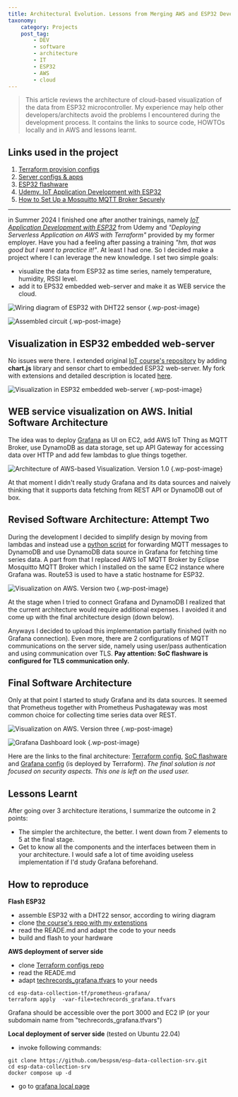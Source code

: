 ```yaml
---
title: Architectural Evolution. Lessons from Merging AWS and ESP32 Development
taxonomy:
    category: Projects
    post_tag:
        - DEV
        - software
        - architecture
        - IT
        - ESP32
        - AWS
        - cloud
---
```


> This article reviews the architecture of cloud-based visualization of the data from ESP32 microcontroller. My experience may help other developers/architects avoid the problems I encountered during the development process. It contains the links to source code, HOWTOs locally and in AWS and lessons learnt.

## Links used in the project

1. [Terraform provision configs](https://github.com/bespsm/esp-data-collection-tf)
2. [Server configs & apps](https://github.com/bespsm/esp-data-collection-srv)
3. [ESP32 flashware](https://github.com/bespsm/esp-data-collection-soc)
4. [Udemy. IoT Application Development with ESP32](https://www.udemy.com/course/iot-application-development-with-the-esp32-using-the-esp-idf/)
5. [How to Set Up a Mosquitto MQTT Broker Securely](https://medium.com/gravio-edge-iot-platform/how-to-set-up-a-mosquitto-mqtt-broker-securely-using-client-certificates-82b2aaaef9c8)

---

in Summer 2024 I finished one after another trainings, namely [*IoT Application Development with ESP32*](https://www.udemy.com/course/iot-application-development-with-the-esp32-using-the-esp-idf/) from Udemy and *"Deploying Serverless Application on AWS with Terraform"* provided by my former employer.
Have you had a feeling after passing a training *"hm, that was good but I want to practice it!"*. At least I had one. So I decided make a project where I can leverage the new knowledge. I set two simple goals:
* visualize the data from ESP32 as time series, namely temperature, humidity, RSSI level.
* add it to EPS32 embedded web-server and make it as WEB service the cloud.

![Wiring diagram of ESP32 with DHT22 sensor](/_images/esp-dc-circuit.png "Wiring diagram of ESP32 with DHT22 sensor") {.wp-post-image}

![Assembled circuit](/_images/esp-dc-assembly-look.jpg "Assembled circuit") {.wp-post-image}

## Visualization in ESP32 embedded web-server

No issues were there. I extended original [IoT course's repository](https://github.com/kevinudemy/udemy_esp32) by adding **chart.js** library and sensor chart to embedded ESP32 web-server. My fork with extensions and detailed description is located [here](https://github.com/bespsm/esp-data-collection-soc).

![Visualization in ESP32 embedded web-server](/_images/esp-dc-local-visual.png "Visualization in ESP32 embedded web-server") {.wp-post-image}

## WEB service visualization on AWS. Initial Software Architecture

The idea was to deploy [Grafana](https://grafana.com/) as UI on EC2, add AWS IoT Thing as MQTT Broker, use DynamoDB as data storage, set up API Gateway for accessing data over HTTP and add few lambdas to glue things together.

![Architecture of AWS-based Visualization. Version 1.0](/_images/esp-dc-design-v1.0.png "Architecture of AWS-based Visualization. Version 1.0") {.wp-post-image}

At that moment I didn't really study Grafana and its data sources and naively thinking that it supports data fetching from REST API or DynamoDB out of box.

## Revised Software Architecture: Attempt Two

During the development I decided to simplify design by moving from lambdas and instead use a [python script](https://github.com/bespsm/esp-data-collection-srv/blob/main/script) for forwarding MQTT messages to DynamoDB and use DynamoDB data source in Grafana for fetching time series data. A part from that I replaced AWS IoT MQTT Broker by Eclipse Mosquitto MQTT Broker which I installed on the same EC2 instance where Grafana was. Route53 is used to have a static hostname for ESP32.

![Visualization on AWS. Version two](/_images/esp-dc-design-v2.0.png "Architecture of AWS-based Visualization. Version 2.0") {.wp-post-image}

At the stage when I tried to connect Grafana and DynamoDB I realized that the current architecture would require additional expenses. I avoided it and come up with the final architecture design (down below).

Anyways I decided to upload this implementation partially finished (with no Grafana connection). Even more, there are 2 configurations of MQTT communications on the server side, namely using user/pass authentication and using communication over TLS. __Pay attention: SoC flashware is configured for TLS communication only.__

## Final Software Architecture

Only at that point I started to study Grafana and its data sources. It seemed that Prometheus together with Prometheus Pushagateway was most common choice for collecting time series data over REST.

![Visualization on AWS. Version three](/_images/esp-dc-design-v3.0.png "Architecture of AWS-based Visualization. Version 3.0") {.wp-post-image}

![Grafana Dashboard look](/_images/esp-dc-grafana-dash.png "Grafana Dashboard") {.wp-post-image}

Here are the links to the final architecture: [Terraform config](https://github.com/bespsm/esp-data-collection-tf/tree/main/prometheus-grafana), [SoC flashware](https://github.com/bespsm/esp-data-collection-SoC) and [Grafana config](https://github.com/bespsm/esp-data-collection-srv/tree/main/grafana_cfg) (is deployed by Terraform). *The final solution is not focused on security aspects. This one is left on the used user.*

## Lessons Learnt

After going over 3 architecture iterations, I summarize the outcome in 2 points:
* The simpler the architecture, the better. I went down from 7 elements to 5 at the final stage.
* Get to know all the components and the interfaces between them in your architecture. I would safe a lot of time avoiding useless implementation if I'd study Grafana beforehand.

## How to reproduce

__Flash ESP32__
* assemble ESP32 with a DHT22 sensor, according to wiring diagram
* clone [the course's repo with my extenstions](https://github.com/bespsm/esp-data-collection-soc)
* read the READE.md and adapt the code to your needs
* build and flash to your hardware

__AWS deployment of server side__
* clone [Terraform configs repo](https://github.com/bespsm/esp-data-collection-tf)
* read the READE.md
* adapt [techrecords_grafana.tfvars](https://github.com/bespsm/esp-data-collection-tf/blob/main/prometheus-grafana/techrecords_grafana.tfvars) to your needs
```
cd esp-data-collection-tf/prometheus-grafana/
terraform apply  -var-file=techrecords_grafana.tfvars
```
Grafana should be accessible over the port 3000 and EC2 IP (or your subdomain name from "techrecords_grafana.tfvars")

__Local deployment of server side__ (tested on Ubuntu 22.04)
* invoke following commands:
```
git clone https://github.com/bespsm/esp-data-collection-srv.git
cd esp-data-collection-srv
docker compose up -d
```
* go to [grafana local page](http://localhost:3000)
